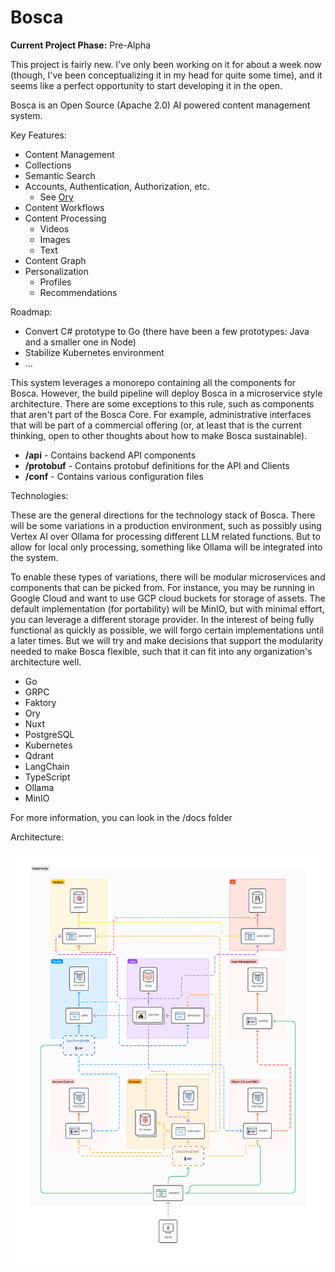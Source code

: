 Bosca
===

**Current Project Phase:** Pre-Alpha

This project is fairly new. I've only been working on it for about a week now (though, I've been conceptualizing it in 
my head for quite some time), and it seems like a perfect opportunity to start developing it in the open.

Bosca is an Open Source (Apache 2.0) AI powered content management system.

Key Features:

* Content Management
* Collections
* Semantic Search
* Accounts, Authentication, Authorization, etc.
    * See [Ory](https://www.ory.sh/)
* Content Workflows
* Content Processing
    * Videos
    * Images
    * Text
* Content Graph
* Personalization
    * Profiles
    * Recommendations

Roadmap:

* Convert C# prototype to Go (there have been a few prototypes: Java and a smaller one in Node)
* Stabilize Kubernetes environment
* ...

This system leverages a monorepo containing all the components for Bosca. However, the build pipeline will deploy 
Bosca in a microservice style architecture.  There are some exceptions to this rule, such as components that aren't part
of the Bosca Core.  For example, administrative interfaces that will be part of a commercial offering (or, at least that
is the current thinking, open to other thoughts about how to make Bosca sustainable).

* **/api** - Contains backend API components
* **/protobuf** - Contains protobuf definitions for the API and Clients
* **/conf** - Contains various configuration files

Technologies:

These are the general directions for the technology stack of Bosca. There will be some variations in a production
environment, such as possibly using Vertex AI over Ollama for processing different LLM related functions. But to allow
for local only processing, something like Ollama will be integrated into the system.

To enable these types of variations, there will be modular microservices and components that can be picked from. For
instance, you may be running in Google Cloud and want to use GCP cloud buckets for storage of assets. The default
implementation (for portability) will be MinIO, but with minimal effort, you can leverage a different storage provider.
In the interest of being fully functional as quickly as possible, we will forgo certain implementations until a later
times. But we will try and make decisions that support the modularity needed to make Bosca flexible, such that it can
fit into any organization's architecture well.

* Go
* GRPC
* Faktory
* Ory
* Nuxt
* PostgreSQL
* Kubernetes
* Qdrant
* LangChain
* TypeScript
* Ollama
* MinIO

For more information, you can look in the /docs folder

Architecture:

<img src="docs/images/Bosca%20Infrastructure.png"  alt=""/>